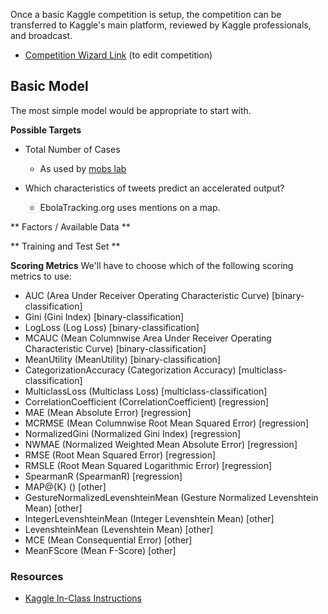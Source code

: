 
Once a basic Kaggle competition is setup, the competition can be transferred to Kaggle's main platform, reviewed by Kaggle professionals, and broadcast.

* [Competition Wizard Link](https://inclass.kaggle.com/join/k2k4-ugugzx-pvx3) (to edit competition)

## Basic Model

The most simple model would be appropriate to start with.

**Possible Targets**
* Total Number of Cases
    * As used by [mobs lab](http://www.mobs-lab.org/ebola.html)

* Which characteristics of tweets predict an accelerated output?
   * EbolaTracking.org uses mentions on a map.

** Factors / Available Data **




** Training and Test Set **






**Scoring Metrics**
We'll have to choose which of the following scoring metrics to use:

* AUC (Area Under Receiver Operating Characteristic Curve) [binary-classification]
* Gini (Gini Index) [binary-classification]
* LogLoss (Log Loss) [binary-classification]
* MCAUC (Mean Columnwise Area Under Receiver Operating Characteristic Curve) [binary-classification]
* MeanUtility (MeanUtility) [binary-classification]
* CategorizationAccuracy (Categorization Accuracy) [multiclass-classification]
* MulticlassLoss (Multiclass Loss) [multiclass-classification]
* CorrelationCoefficient (CorrelationCoefficient) [regression]
* MAE (Mean Absolute Error) [regression]
* MCRMSE (Mean Columnwise Root Mean Squared Error) [regression]
* NormalizedGini (Normalized Gini Index) [regression]
* NWMAE (Normalized Weighted Mean Absolute Error) [regression]
* RMSE (Root Mean Squared Error) [regression]
* RMSLE (Root Mean Squared Logarithmic Error) [regression]
* SpearmanR (SpearmanR) [regression]
* MAP@{K} () [other]
* GestureNormalizedLevenshteinMean (Gesture Normalized Levenshtein Mean) [other]
* IntegerLevenshteinMean (Integer Levenshtein Mean) [other]
* LevenshteinMean (Levenshtein Mean) [other]
* MCE (Mean Consequential Error) [other]
* MeanFScore (Mean F-Score) [other]


### Resources

* [Kaggle In-Class Instructions](https://www.kaggle.com/wiki/KaggleInClass)